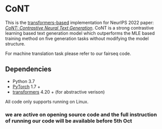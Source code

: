 # CoNT
This is the [transformers-based](https://github.com/huggingface/transformers.git) implementation for NeurIPS 2022  paper: *[CoNT: Contrastive Neural Text Generation](https://arxiv.org/abs/2205.14690)*.
CoNT is a strong contrastive learning based  text generation model which outperforms the MLE based training method on five generation tasks without modifying the model structure. 

For machine translation task please refer to our fairseq code.

## Dependencies
- Python 3.7
- [PyTorch](https://github.com/pytorch/pytorch) 1.7 +
- [transformers](https://github.com/huggingface/transformers) 4.20 + (for abstractive verison)

	
All code only supports running on Linux.

### we are active on opening source code and the full instruction of running our code will be available before 5th Oct
